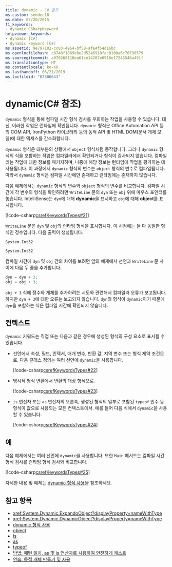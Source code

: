 ```yaml
---
title: dynamic - C# 참조
ms.custom: seodec18
ms.date: 07/20/2015
f1_keywords:
- dynamic_CSharpKeyword
helpviewer_keywords:
- dynamic [C#]
- dynamic keyword [C#]
ms.assetid: 9e797102-cc83-4964-bf58-afe4f54d16bc
ms.openlocfilehash: c8748f1869e8e2d5246910fac0100a6c70790579
ms.sourcegitcommit: a970268118ea61ce14207e0916e17243546a491f
ms.translationtype: HT
ms.contentlocale: ko-KR
ms.lasthandoff: 06/21/2019
ms.locfileid: "67306643"
---
```

# <a name="dynamic-c-reference"></a>dynamic(C# 참조)

`dynamic` 형식을 통해 컴파일 시간 형식 검사를 우회하는 작업을 사용할 수 있습니다. 대신, 이러한 작업은 런타임에 확인됩니다. `dynamic` 형식은 Office Automation API 등의 COM API, IronPython 라이브러리 등의 동적 API 및 HTML DOM(문서 개체 모델)에 대한 액세스를 간소화합니다.

`dynamic` 형식은 대부분의 상황에서 `object` 형식처럼 동작합니다. 그러나 `dynamic` 형식의 식을 포함하는 작업은 컴파일러에서 확인되거나 형식이 검사되지 않습니다. 컴파일러는 작업에 대한 정보를 패키지하며, 나중에 해당 정보는 런타임에 작업을 평가하는 데 사용됩니다. 이 과정에서 `dynamic` 형식의 변수는 `object` 형식의 변수로 컴파일됩니다. 따라서 `dynamic` 형식은 컴파일 시간에만 존재하고 런타임에는 존재하지 않습니다.

다음 예제에서는 `dynamic` 형식의 변수와 `object` 형식의 변수를 비교합니다. 컴파일 시간에 각 변수의 형식을 확인하려면 `WriteLine` 문의 `dyn` 또는 `obj` 위에 마우스 포인터를 놓습니다. IntelliSense는 `dyn`에 대해 **dynamic**을 표시하고 `obj`에 대해 **object**를 표시합니다.

[!code-csharp[csrefKeywordsTypes#21](~/samples/snippets/csharp/VS_Snippets_VBCSharp/csrefKeywordsTypes/CS/dynamic1.cs#21)]

`WriteLine` 문은 `dyn` 및 `obj`의 런타임 형식을 표시합니다. 이 시점에는 둘 다 동일한 형식인 정수입니다. 다음 출력이 생성됩니다.

`System.Int32`

`System.Int32`

컴파일 시간에 `dyn` 및 `obj` 간의 차이를 보려면 앞의 예제에서 선언과 `WriteLine` 문 사이에 다음 두 줄을 추가합니다.

```csharp
dyn = dyn + 3;
obj = obj + 3;
```

 `obj + 3` 식에 정수와 개체를 추가하려는 시도와 관련해서 컴파일러 오류가 보고됩니다. 하지만 `dyn + 3`에 대한 오류는 보고되지 않습니다. `dyn`의 형식이 `dynamic`이기 때문에 `dyn`을 포함하는 식은 컴파일 시간에 확인되지 않습니다.

## <a name="context"></a>컨텍스트

`dynamic` 키워드는 직접 또는 다음과 같은 경우에 생성된 형식의 구성 요소로 표시될 수 있습니다.

- 선언에서 속성, 필드, 인덱서, 매개 변수, 반환 값, 지역 변수 또는 형식 제약 조건으로. 다음 클래스 정의는 여러 선언에 `dynamic`을 사용합니다.

    [!code-csharp[csrefKeywordsTypes#22](~/samples/snippets/csharp/VS_Snippets_VBCSharp/csrefKeywordsTypes/CS/dynamic1.cs#22)]

- 명시적 형식 변환에서 변환의 대상 형식으로.

    [!code-csharp[csrefKeywordsTypes#23](~/samples/snippets/csharp/VS_Snippets_VBCSharp/csrefKeywordsTypes/CS/dynamic1.cs#23)]

- `is` 연산자 또는 `as` 연산자의 오른쪽, 생성된 형식의 일부로 포함된 `typeof` 인수 등 형식이 값으로 사용되는 모든 컨텍스트에서. 예를 들어 다음 식에서 `dynamic`을 사용할 수 있습니다.

    [!code-csharp[csrefKeywordsTypes#24](~/samples/snippets/csharp/VS_Snippets_VBCSharp/csrefKeywordsTypes/CS/dynamic1.cs#24)]

## <a name="example"></a>예

다음 예제에서는 여러 선언에 `dynamic`을 사용합니다. 또한 `Main` 메서드는 컴파일 시간 형식 검사를 런타임 형식 검사와 비교합니다.

[!code-csharp[csrefKeywordsTypes#25](~/samples/snippets/csharp/VS_Snippets_VBCSharp/csrefKeywordsTypes/CS/dynamic2.cs#25)]

자세한 내용 및 예제는 [dynamic 형식 사용](../../../csharp/programming-guide/types/using-type-dynamic.md)을 참조하세요.

## <a name="see-also"></a>참고 항목

- <xref:System.Dynamic.ExpandoObject?displayProperty=nameWithType>
- <xref:System.Dynamic.DynamicObject?displayProperty=nameWithType>
- [dynamic 형식 사용](../../programming-guide/types/using-type-dynamic.md)
- [object](object.md)
- [is](../operators/type-testing-and-conversion-operators.md#is-operator)
- [as](../operators/type-testing-and-conversion-operators.md#as-operator)
- [typeof](../operators/type-testing-and-conversion-operators.md#typeof-operator)
- [방법: 패턴 일치, as 및 is 연산자를 사용하여 안전하게 캐스트](../../how-to/safely-cast-using-pattern-matching-is-and-as-operators.md)
- [연습: 동적 개체 만들기 및 사용](../../programming-guide/types/walkthrough-creating-and-using-dynamic-objects.md)
